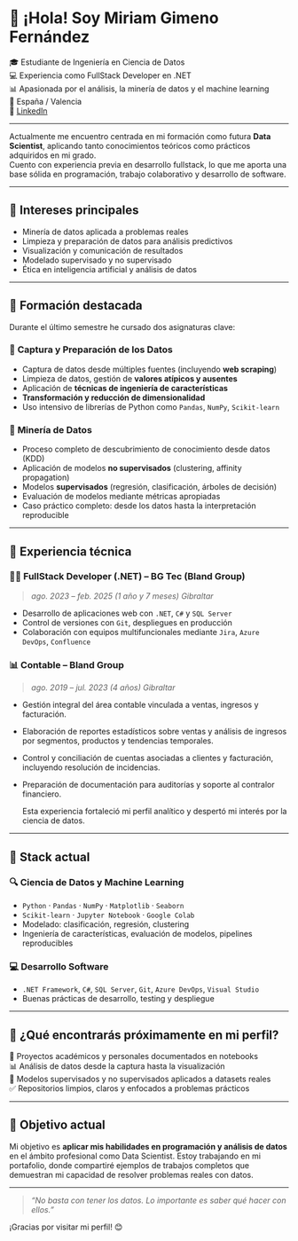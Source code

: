 # 👋 ¡Hola! Soy Miriam Gimeno Fernández

🎓 Estudiante de Ingeniería en Ciencia de Datos  
💻 Experiencia como FullStack Developer en .NET  
📊 Apasionada por el análisis, la minería de datos y el machine learning  
📍 España / Valencia  
🔗 [LinkedIn](https://www.linkedin.com/in/miriamgimenofernandez7289/)

---

Actualmente me encuentro centrada en mi formación como futura **Data Scientist**, aplicando tanto conocimientos teóricos como prácticos adquiridos en mi grado.  
Cuento con experiencia previa en desarrollo fullstack, lo que me aporta una base sólida en programación, trabajo colaborativo y desarrollo de software.

---

## 🧠 Intereses principales

- Minería de datos aplicada a problemas reales  
- Limpieza y preparación de datos para análisis predictivos  
- Visualización y comunicación de resultados  
- Modelado supervisado y no supervisado  
- Ética en inteligencia artificial y análisis de datos

---

## 📘 Formación destacada

Durante el último semestre he cursado dos asignaturas clave:

### 📌 **Captura y Preparación de los Datos**
- Captura de datos desde múltiples fuentes (incluyendo **web scraping**)  
- Limpieza de datos, gestión de **valores atípicos y ausentes**  
- Aplicación de **técnicas de ingeniería de características**  
- **Transformación y reducción de dimensionalidad**  
- Uso intensivo de librerías de Python como `Pandas`, `NumPy`, `Scikit-learn`

### 📌 **Minería de Datos**
- Proceso completo de descubrimiento de conocimiento desde datos (KDD)  
- Aplicación de modelos **no supervisados** (clustering, affinity propagation)  
- Modelos **supervisados** (regresión, clasificación, árboles de decisión)  
- Evaluación de modelos mediante métricas apropiadas  
- Caso práctico completo: desde los datos hasta la interpretación reproducible

---

## 💼 Experiencia técnica

### 👩‍💻 FullStack Developer (.NET) – BG Tec (Bland Group)
> *ago. 2023 – feb. 2025 (1 año y 7 meses)*
> *Gibraltar*

- Desarrollo de aplicaciones web con `.NET`, `C#` y `SQL Server`  
- Control de versiones con `Git`, despliegues en producción  
- Colaboración con equipos multifuncionales mediante `Jira`, `Azure DevOps`, `Confluence`

### 📊 Contable – Bland Group
> *ago. 2019 – jul. 2023 (4 años)*
> *Gibraltar*

- Gestión integral del área contable vinculada a ventas, ingresos y facturación.
- Elaboración de reportes estadísticos sobre ventas y análisis de ingresos por segmentos, productos y tendencias temporales.
- Control y conciliación de cuentas asociadas a clientes y facturación, incluyendo resolución de incidencias.
- Preparación de documentación para auditorías y soporte al contralor financiero.
  
  Esta experiencia fortaleció mi perfil analítico y despertó mi interés por la ciencia de datos.

---

## 🧰 Stack actual

### **🔍 Ciencia de Datos y Machine Learning**
- `Python` · `Pandas` · `NumPy` · `Matplotlib` · `Seaborn`  
- `Scikit-learn` · `Jupyter Notebook` · `Google Colab`  
- Modelado: clasificación, regresión, clustering  
- Ingeniería de características, evaluación de modelos, pipelines reproducibles

### **💻 Desarrollo Software**
- `.NET Framework`, `C#`, `SQL Server`, `Git`, `Azure DevOps`, `Visual Studio`  
- Buenas prácticas de desarrollo, testing y despliegue

---

## 📁 ¿Qué encontrarás próximamente en mi perfil?

📂 Proyectos académicos y personales documentados en notebooks  
📊 Análisis de datos desde la captura hasta la visualización  
🧠 Modelos supervisados y no supervisados aplicados a datasets reales  
✅ Repositorios limpios, claros y enfocados a problemas prácticos

---

## 🎯 Objetivo actual

Mi objetivo es **aplicar mis habilidades en programación y análisis de datos** en el ámbito profesional como Data Scientist. Estoy trabajando en mi portafolio, donde compartiré ejemplos de trabajos completos que demuestran mi capacidad de resolver problemas reales con datos.

---

> *“No basta con tener los datos. Lo importante es saber qué hacer con ellos.”*

¡Gracias por visitar mi perfil! 😊

